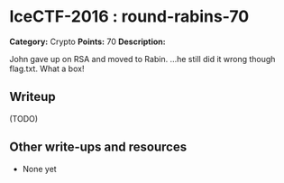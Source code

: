 # IceCTF-2016 : round-rabins-70

**Category:** Crypto
**Points:** 70
**Description:**

John gave up on RSA and moved to Rabin. ...he still did it wrong though flag.txt. What a box!
## Writeup

(TODO)

## Other write-ups and resources

* None yet
